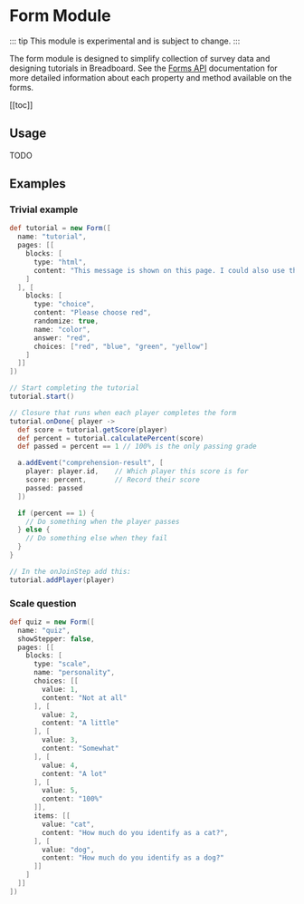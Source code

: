 # Form Module

::: tip
This module is experimental and is subject to change.
:::

The form module is designed to simplify collection of survey data and designing 
tutorials in Breadboard. See the [Forms API](../api/modules/form) documentation for more detailed information about each property and method available on the forms.

[[toc]]

## Usage
TODO

## Examples
### Trivial example
```groovy
def tutorial = new Form([
  name: "tutorial",
  pages: [[
    blocks: [
      type: "html",
      content: "This message is shown on this page. I could also use the `contentKey` property instead to use content written with the content dialog."
    ]
  ], [
    blocks: [
      type: "choice",
      content: "Please choose red",
      randomize: true,
      name: "color",
      answer: "red",
      choices: ["red", "blue", "green", "yellow"]
    ]
  ]]
])

// Start completing the tutorial
tutorial.start()

// Closure that runs when each player completes the form
tutorial.onDone{ player ->
  def score = tutorial.getScore(player)
  def percent = tutorial.calculatePercent(score)
  def passed = percent == 1 // 100% is the only passing grade

  a.addEvent("comprehension-result", [
    player: player.id,    // Which player this score is for
    score: percent,       // Record their score
    passed: passed 
  ])

  if (percent == 1) {
    // Do something when the player passes
  } else {
    // Do something else when they fail
  }
}

// In the onJoinStep add this:
tutorial.addPlayer(player)

```


### Scale question
```groovy
def quiz = new Form([
  name: "quiz",
  showStepper: false,
  pages: [[
    blocks: [
      type: "scale",
      name: "personality",
      choices: [[
        value: 1,
        content: "Not at all"
      ], [
        value: 2,
        content: "A little"
      ], [
        value: 3,
        content: "Somewhat"
      ], [
        value: 4,
        content: "A lot"
      ], [
        value: 5,
        content: "100%"
      ]],
      items: [[
        value: "cat",
        content: "How much do you identify as a cat?",
      ], [
        value: "dog",
        content: "How much do you identify as a dog?"
      ]]
    ]
  ]]
])
```



